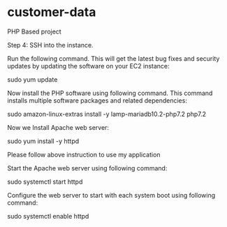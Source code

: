 # customer-data

PHP Based project 

Step 4: SSH into the instance.

Run the following command. This will get the latest bug fixes and security updates by updating the software on your EC2 instance:

sudo yum update


Now install the PHP software using following command. This command installs multiple software packages and related dependencies:

sudo amazon-linux-extras install -y lamp-mariadb10.2-php7.2 php7.2


Now we Install Apache web server:

sudo yum install -y httpd

Please follow above instruction to use my application

Start the Apache web server using following command:

sudo systemctl start httpd


Configure the web server to start with each system boot using following command:

sudo systemctl enable httpd
